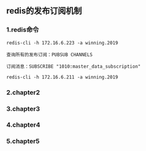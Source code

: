 ## redis的发布订阅机制

### 1.redis命令

```
redis-cli -h 172.16.6.223 -a winning.2019

查询所有的发布订阅：PUBSUB CHANNELS

订阅消息：SUBSCRIBE "1010:master_data_subscription"

redis-cli -h 172.16.6.211 -a winning.2019
```



### 2.chapter2



### 3.chapter3



### 4.chapter4



### 5.chapter5


